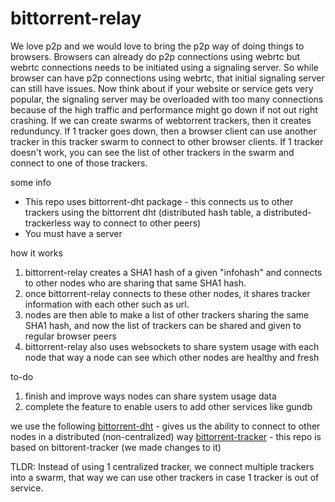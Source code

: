 # bittorrent-relay

We love p2p and we would love to bring the p2p way of doing things to browsers. Browsers can already do p2p connections using webrtc but webrtc connections needs to be initiated using a signaling server. So while browser can have p2p connections using webrtc, that initial signaling server can still have issues. Now think about if your website or service gets very popular, the signaling server may be overloaded with too many connections because of the high traffic and performance might go down if not out right crashing. If we can create swarms of webtorrent trackers, then it creates redunduncy. If 1 tracker goes down, then a browser client can use another tracker in this tracker swarm to connect to other browser clients. If 1 tracker doesn't work, you can see the list of other trackers in the swarm and connect to one of those trackers.

some info
* This repo uses bittorrent-dht package - this connects us to other trackers using the bittorrent dht (distributed hash table, a distributed-trackerless way to connect to other peers)
* You must have a server

how it works
1. bittorrent-relay creates a SHA1 hash of a given "infohash" and connects to other nodes who are sharing that same SHA1 hash.
2. once bittorrent-relay connects to these other nodes, it shares tracker information with each other such as url.
3. nodes are then able to make a list of other trackers sharing the same SHA1 hash, and now the list of trackers can be shared and given to regular browser peers
4. bittorrent-relay also uses websockets to share system usage with each node that way a node can see which other nodes are healthy and fresh

to-do
1. finish and improve ways nodes can share system usage data
2. complete the feature to enable users to add other services like gundb

we use the following
[bittorrent-dht](https://github.com/webtorrent/bittorrent-dht) - gives us the ability to connect to other nodes in a distributed (non-centralized) way
[bittorrent-tracker](https://github.com/webtorrent/bittorrent-tracker) - this repo is based on bittorent-tracker (we made changes to it)

TLDR: Instead of using 1 centralized tracker, we connect multiple trackers into a swarm, that way we can use other trackers in case 1 tracker is out of service.
